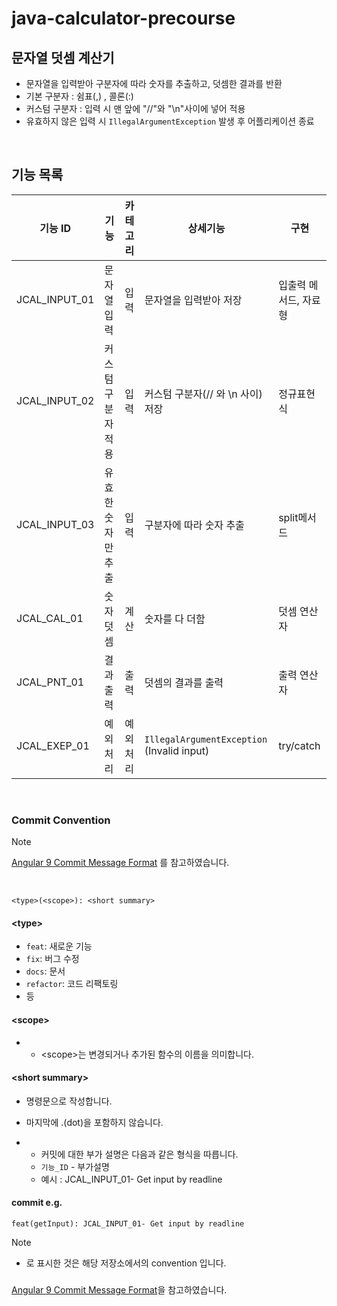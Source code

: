 # java-calculator-precourse

## 문자열 덧셈 계산기

- 문자열을 입력받아 구분자에 따라 숫자를 추출하고, 덧셈한 결과를 반환
- 기본 구분자 : 쉼표(,) , 콜론(:)
- 커스텀 구분자 : 입력 시 맨 앞에 "//"와 "\n"사이에 넣어 적용
- 유효하지 않은 입력 시 `IllegalArgumentException` 발생 후 어플리케이션 종료

<br>
  
## 기능 목록
| 기능 ID         |기능|카테고리| 상세기능                                       | 구현           |
|---------------|--|----|--------------------------------------------|--------------|
| JCAL_INPUT_01 |문자열 입력|입력| 문자열을 입력받아 저장                               | 입출력 메서드, 자료형 |
| JCAL_INPUT_02 |커스텀 구분자 적용|입력| 커스텀 구분자(// 와 \n 사이) 저장                     | 정규표현식        |
|JCAL_INPUT_03|유효한 숫자만 추출|입력| 구분자에 따라 숫자 추출                              | split메서드     |
|JCAL_CAL_01|숫자 덧셈|계산| 숫자를 다 더함                                   | 덧셈 연산자       |
|JCAL_PNT_01|결과 출력|출력| 덧셈의 결과를 출력                                 |출력 연산자|
|JCAL_EXEP_01|예외 처리|예외처리| `IllegalArgumentException` (Invalid input) |try/catch|

<br>
  
### Commit Convention

> [!NOTE]
> [Angular 9 Commit Message Format](https://github.com/angular/angular/blob/main/CONTRIBUTING.md#type) 를 참고하였습니다.

<br>

```shell
<type>(<scope>): <short summary>
```

#### \<type>

- `feat`: 새로운 기능
- `fix`: 버그 수정
- `docs`: 문서
- `refactor`: 코드 리팩토링
- 등

#### \<scope>

- - \<scope>는 변경되거나 추가된 함수의 이름을 의미합니다.

#### \<short summary>

- 명령문으로 작성합니다.
- 마지막에 .(dot)을 포함하지 않습니다.

- - 커밋에 대한 부가 설명은 다음과 같은 형식을 따릅니다.
  * `기능_ID` - 부가설명
  * 예시 : JCAL_INPUT_01- Get input by readline

#### commit e.g.

```shell
feat(getInput): JCAL_INPUT_01- Get input by readline
```

> [!NOTE]
>
> - 로 표시한 것은 해당 저장소에서의 convention 입니다.

###

[Angular 9 Commit Message Format](https://github.com/angular/angular/blob/main/CONTRIBUTING.md#type)을 참고하였습니다.

